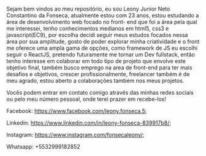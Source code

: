 Sejam bem vindos ao meu repositório, eu sou Leony Junior Neto Constantino da Fonseca, atualmente estou com 23 anos, estou estudando a área de desenvolvimento web focado no front-
end que foi a área pela qual me interessei, tenho conhecimentos medianos em html5, css3 e javascript(EC9), por escolha decidi seguir meus estudos focados nessa área por sua 
amplitude, gosto de poder explorar minha criatividade  e o front me oferece uma ampla gama de opções, como framework de JS eu escolhi seguir o ReactJS, pretendo futuramente me 
tornar um Dev fullstack, então tenho interesse em colaborar em todo tipo de projeto que envolve este objetivo final, também busco emprego na area de front-end para ter mais 
desafios e objetivos, crescer profissionalmente, freelancer também é de meu agrado, estou aberto a colaborações também nos meus projetos.

Vocês podem entrar em contato comigo através das minhas redes sociais ou pelo meu número pessoal, onde terei prazer em recebe-los!

Facebook: https://www.facebook.com/leony.fonseca.5;

Linkedin: https://www.linkedin.com/in/leony-fonseca-839917b8/;

Instagram: https://www.instagram.com/fonsecaleony/;

Whatsapp: +5532999182852
